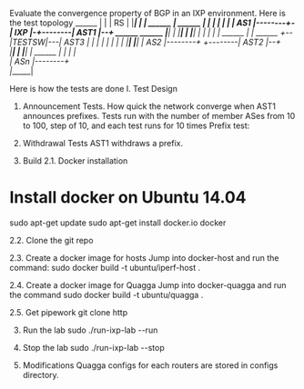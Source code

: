  Evaluate the convergence property of BGP in an IXP environment.
 Here is the test topology
                     ______
                    |      |
                    |  RS  |
                    |______|
                        |
                        |
   ______            ___|__            ______
  |      |          |      |          |      |
  | AS1  |--------+-| IXP  |-+--------| AST1 |--+   ______     ______
  |______|        | |______| |        |______|  |  |      |   |      |
   ______         |          |         ______   +--|TESTSW|---| AST3 |
  |      |        |          |        |      |  |  |______|   |______|
  | AS2  |--------+          +--------| AST2 |--+     
  |______|        |                   |______|
                  |
   ______         |
  |      |        |          
  | ASn  |--------+          
  |______|         

 Here is how the tests are done
 I. Test Design
 1. Announcement Tests.
 How quick the network converge when AST1 announces prefixes.
 Tests run with the number of member ASes from 10 to 100, step of 10, and
 each test runs for 10 times
 Prefix test:
 2. Withdrawal Tests
 AST1 withdraws a prefix.

2. Build
2.1. Docker installation
# Install docker on Ubuntu 14.04
sudo apt-get update
sudo apt-get install docker.io docker

2.2. Clone the git repo

2.3. Create a docker image for hosts
Jump into docker-host and run the command:
sudo docker build -t ubuntu/iperf-host .

2.4. Create a docker image for Quagga
Jump into docker-quagga and run the command
sudo docker build -t ubuntu/quagga .

2.5. Get pipework
git clone http

3. Run the lab
sudo ./run-ixp-lab --run

4. Stop the lab
sudo ./run-ixp-lab --stop

5. Modifications
Quagga configs for each routers are stored in configs directory.
